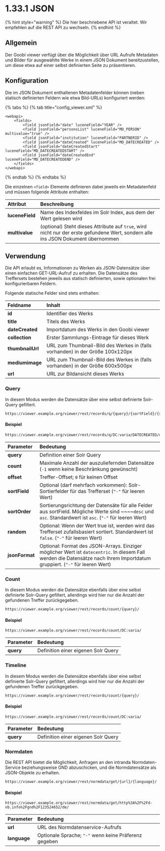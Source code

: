 # 1.33.1 JSON

{% hint style="warning" %}
Die hier beschriebene API ist veraltet. Wir empfehlen auf die REST API zu wechseln.
{% endhint %}

## Allgemein

Der Goobi viewer verfügt über die Möglichkeit über URL Aufrufe Metadaten und Bilder für ausgewählte Werke in einem JSON Dokument bereitzustellen, um diese etwa auf einer selbst definierten Seite zu präsentieren.

## Konfiguration

Die im JSON Dokument enthaltenen Metadatenfelder können \(neben statisch definierten Feldern wie etwa Bild-URLs\) konfiguriert werden:

{% tabs %}
{% tab title="config\_viewer.xml" %}
```markup
<webapi>
    <fields>
        <field jsonField="date" luceneField="YEAR" />
        <field jsonField="personsList" luceneField="MD_PERSON" multivalue="true" />
        <field jsonField="institution" luceneField="PARTNERID" />
        <field jsonField="dateCreated" luceneField="MD_DATECREATED" />
        <field jsonField="dateCreatedStart" luceneField="MD_DATECREATEDSTART" />
        <field jsonField="dateCreatedEnd" luceneField="MD_DATECREATEDEND" />
    </fields>
</webapi>
```
{% endtab %}
{% endtabs %}

Die einzelnen `<field>` Elemente definieren dabei jeweils ein Metadatenfeld und müssen folgende Attribute enthalten:

| **Attribut** | Beschreibung |
| :--- | :--- |
| **luceneField** | Name des Indexfeldes im Solr Index, aus dem der Wert gelesen wird |
| **multivalue** | \(optional\) Steht dieses Attribute auf `true`, wird nicht nur der erste gefundene Wert, sondern alle ins JSON Dokument übernommen |

## Verwendung

Die API erlaubt es, Informationen zu Werken als JSON-Datensätze über einen einfachen GET-URL-Aufruf zu erhalten. Die Datensätze des Treffersets bestehen jeweils aus statisch definierten, sowie optionalen frei konfigurierbaren Feldern.

Folgende statische Felder sind stets enthalten:

| **Feldname**  | Inhalt |
| :--- | :--- |
| **id** | Identifier des Werks |
| **title**  | Titels des Werks |
| **dateCreated**  | Importdatum des Werks in den Goobi viewer  |
| **collection**  | Erster Sammlungs-Eintrage für dieses Werk |
| **thumbnailUrl**  | URL zum Thumbnail-Bild des Werkes in \(falls vorhanden\) in der Größe 100x120px |
| **mediumimage**  | URL zum Thumbnail-Bild des Werkes in \(falls vorhanden\) in der Größe 600x500px  |
| **url**  | URL zur Bildansicht dieses Werks  |

### Query

In diesem Modus werden die Datensätze über eine selbst definierte Solr-Query gefiltert.

```
https://viewer.example.org/viewer/rest/records/q/{query}/{sortField}/{sortOrder}/{jsonFormat}/{count}/{offset}/{randomize}/
```

#### Beispiel

```text
https://viewer.example.org/viewer/rest/records/q/DC:varia/DATECREATED/desc/datecentric/100/false/
```

| **Parameter**  | Bedeutung |
| :--- | :--- |
| **query**  | Definition einer Solr Query |
| **count**  | Maximale Anzahl der auszuliefernden Datensätze \(`-1` wenn keine Beschränkung gewünscht\) |
| **offset** | Treffer-Offset; `0` für keinen Offset |
| **sortField**  | Optional \(darf mehrfach vorkommen\): Solr-Sortierfelder für das Trefferset \(`"-"` für leeren Wert\) |
| **sortOrder**  | Sortierungsrichtung der Datensäte für alle Felder aus sortField. Mögliche Werte sind ~~~~`desc` und `asc`. Standardwert ist `asc`.  \(`"-"` für leeren Wert\) |
| **random**  | Optional: Wenn der Wert true ist, werden wird das Trefferset zufallsbasiert sortiert. Standardwert ist `false`. \(`"-"` für leeren Wert\) |
| **jsonFormat**  | Optional: Format des JSON-Arrays. Einziger möglicher Wert ist `datecentric`. In diesem Fall werden die Datensätze nach Ihrem Importdatum gruppiert. \(`"-"` für leeren Wert\) |

### Count

In diesem Modus werden die Datensätze ebenfalls über eine selbst definierte Solr-Query gefiltert, allerdings wird hier nur die Anzahl der gefundenen Treffer zurückgegeben.

```
https://viewer.example.org/viewer/rest/records/count/{query}/
```

#### Beispiel

```text
https://viewer.example.org/viewer/rest/records/count/DC:varia/
```

| **Parameter**  | Bedeutung |
| :--- | :--- |
| **query**  | Definition einer eigenen Solr Query |

### Timeline

In diesem Modus werden die Datensätze ebenfalls über eine selbst definierte Solr-Query gefiltert, allerdings wird hier nur die Anzahl der gefundenen Treffer zurückgegeben.

```
https://viewer.example.org/viewer/rest/records/count/{query}/
```

#### Beispiel

```text
https://viewer.example.org/viewer/rest/records/count/DC:varia/
```

| **Parameter**  | Bedeutung |
| :--- | :--- |
| **query**  | Definition einer eigenen Solr Query |

### Normdaten

Die REST API bietet die Möglichkeit, Anfragen an den intranda Normdaten-Service beziehungsweise  GND abzuschicken, und die Normdatensätze als JSON-Objekte zu erhalten.

```text
https://viewer.example.org/viewer/rest/normdata/get/{url}/{language}/
```

#### Beispiel

```text
https://viewer.example.org/viewer/rest/normdata/get/http%3A%2F%2Fd-nb.info%2Fgnd%2F123524652/de/
```

| Parameter | Bedeutung |
| :--- | :--- |
| **url**  | URL des Normdatenservice-Aufrufs |
| **language**  | Optionale Sprache;  `"-"` wenn keine Präferenz gegeben |

